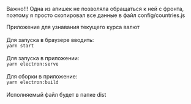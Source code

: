 Важно!!! Одна из апишек не позволяла обращаться к ней с фронта,
 поэтому я просто скопировал все данные 
в файл config/countries.js


Приложение для узнавания текущего курса валют<br><br>
Для запуска в браузере вводить:<br>
`yarn start`<br><br>
Для запуска в приложении:<br>
`yarn electron:serve`<br><br>
Для сборки в приложение:<br>
`yarn electron:build`<br><br>
Исполняемый файл будет в папке dist
